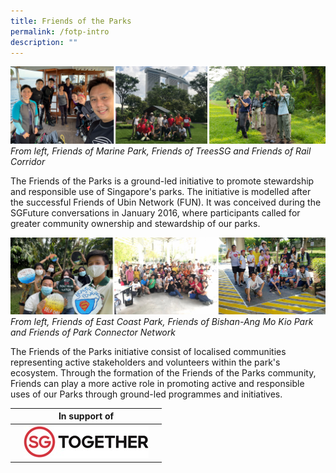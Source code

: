 ```yaml
---
title: Friends of the Parks
permalink: /fotp-intro
description: ""
---
```

![Alt text for image on Isomer site](/images/Friends%20montage%201.png)
*From left, Friends of Marine Park, Friends of TreesSG and Friends of Rail Corridor*

The Friends of the Parks is a ground-led initiative to promote stewardship and responsible use of Singapore's parks. The initiative is modelled after the successful Friends of Ubin Network (FUN). It was conceived during the SGFuture conversations in January 2016, where participants called for greater community ownership and stewardship of our parks.

![Alt text for image on Isomer site](/images/Friends%20montage%202.png)
*From left, Friends of East Coast Park, Friends of Bishan-Ang Mo Kio Park and Friends of Park Connector Network*

The Friends of the Parks initiative consist of localised communities representing active stakeholders and volunteers within the park's ecosystem. Through the formation of the Friends of the Parks community, Friends can play a more active role in promoting active and responsible uses of our Parks through ground-led programmes and initiatives.



|              | In support of |         |
| -------- | -------- | -------- |
|      | ![Alt text for image on Isomer site](/images/sgtgt.jpg)     |     |